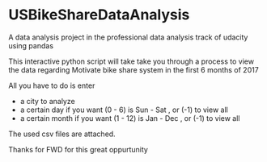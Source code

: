 # USBikeShareDataAnalysis

A data analysis project in the professional data analysis track of udacity using pandas

This interactive python script will take take you through a process to view the data regarding Motivate bike share system in the first 6 months of 2017

All you have to do is enter

- a city to analyze
- a certain day if you want (0 - 6) is Sun - Sat , or (-1) to view all
- a certain month if you want (1 - 12) is Jan - Dec , or (-1) to view all

The used csv files are attached.

Thanks for FWD for this great oppurtunity

